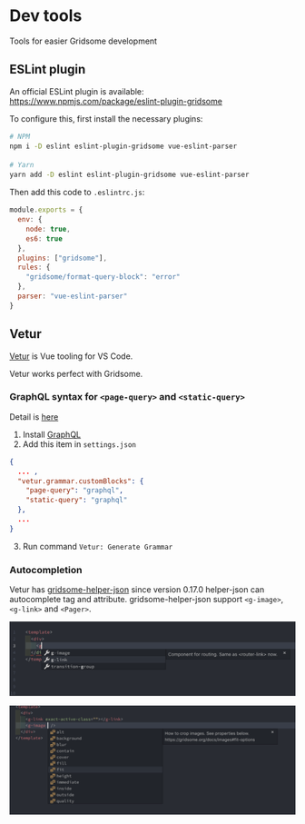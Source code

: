 # Dev tools

Tools for easier Gridsome development

## ESLint plugin

An official ESLint plugin is available: https://www.npmjs.com/package/eslint-plugin-gridsome

To configure this, first install the necessary plugins:

```sh
# NPM
npm i -D eslint eslint-plugin-gridsome vue-eslint-parser

# Yarn
yarn add -D eslint eslint-plugin-gridsome vue-eslint-parser
```

Then add this code to `.eslintrc.js`:

```js
module.exports = {
  env: {
    node: true,
    es6: true
  },
  plugins: ["gridsome"],
  rules: {
    "gridsome/format-query-block": "error"
  },
  parser: "vue-eslint-parser"
}
```

## Vetur

[Vetur](https://marketplace.visualstudio.com/items?itemName=octref.vetur) is Vue tooling for VS Code.

Vetur works perfect with Gridsome.

### GraphQL syntax for `<page-query>` and `<static-query>`

Detail is [here](https://github.com/vuejs/vetur/issues/975#issuecomment-461197031)

1. Install [GraphQL](https://marketplace.visualstudio.com/items?itemName=kumar-harsh.graphql-for-vscode)
2. Add this item in `settings.json`
```json
{
  ... ,
  "vetur.grammar.customBlocks": {
    "page-query": "graphql",
    "static-query": "graphql"
  },
  ...
}
```

3. Run command `Vetur: Generate Grammar`

### Autocompletion

Vetur has [gridsome-helper-json](https://www.npmjs.com/package/gridsome-helper-json) since version 0.17.0
helper-json can autocomplete tag and attribute.
gridsome-helper-json support `<g-image>`, `<g-link>` and `<Pager>`.

![autocompletion-tag](./images/autocompletion-tag.png)

![autocompletion-attribute](./images/autocompletion-attribute.png)
